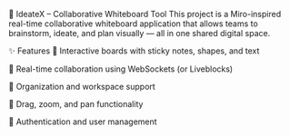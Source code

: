 🧠 IdeateX – Collaborative Whiteboard Tool
This project is a Miro-inspired real-time collaborative whiteboard application that allows teams to brainstorm, ideate, and plan visually — all in one shared digital space.

✨ Features
🧩 Interactive boards with sticky notes, shapes, and text

👥 Real-time collaboration using WebSockets (or Liveblocks)

🏢 Organization and workspace support

🎯 Drag, zoom, and pan functionality

🔐 Authentication and user management
